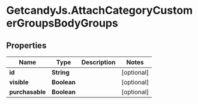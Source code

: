 # GetcandyJs.AttachCategoryCustomerGroupsBodyGroups

## Properties

Name | Type | Description | Notes
------------ | ------------- | ------------- | -------------
**id** | **String** |  | [optional] 
**visible** | **Boolean** |  | [optional] 
**purchasable** | **Boolean** |  | [optional] 


